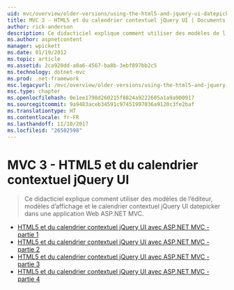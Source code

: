 ```yaml
---
uid: mvc/overview/older-versions/using-the-html5-and-jquery-ui-datepicker-popup-calendar-with-aspnet-mvc/index
title: MVC 3 - HTML5 et du calendrier contextuel jQuery UI | Documents Microsoft
author: rick-anderson
description: Ce didacticiel explique comment utiliser des modèles de l’éditeur, modèles d’affichage et le calendrier contextuel jQuery UI datepicker dans une application Web ASP.NET MVC.
ms.author: aspnetcontent
manager: wpickett
ms.date: 01/19/2012
ms.topic: article
ms.assetid: 2ca920dd-a0a6-4567-ba8b-3ebf897bb2c5
ms.technology: dotnet-mvc
ms.prod: .net-framework
msc.legacyurl: /mvc/overview/older-versions/using-the-html5-and-jquery-ui-datepicker-popup-calendar-with-aspnet-mvc
msc.type: chapter
ms.openlocfilehash: 0e1ee1798d260215f8824a9222605a1a9a900917
ms.sourcegitcommit: 9a9483aceb34591c97451997036a9120c3fe2baf
ms.translationtype: HT
ms.contentlocale: fr-FR
ms.lasthandoff: 11/10/2017
ms.locfileid: "26502598"
---
```

<a name="mvc-3---the-html5-and-jquery-ui-datepicker-popup-calendar"></a>MVC 3 - HTML5 et du calendrier contextuel jQuery UI
====================
> Ce didacticiel explique comment utiliser des modèles de l’éditeur, modèles d’affichage et le calendrier contextuel jQuery UI datepicker dans une application Web ASP.NET MVC.


- [HTML5 et du calendrier contextuel jQuery UI avec ASP.NET MVC - partie 1](using-the-html5-and-jquery-ui-datepicker-popup-calendar-with-aspnet-mvc-part-1.md)
- [HTML5 et du calendrier contextuel jQuery UI avec ASP.NET MVC - partie 2](using-the-html5-and-jquery-ui-datepicker-popup-calendar-with-aspnet-mvc-part-2.md)
- [HTML5 et du calendrier contextuel jQuery UI avec ASP.NET MVC - partie 3](using-the-html5-and-jquery-ui-datepicker-popup-calendar-with-aspnet-mvc-part-3.md)
- [HTML5 et du calendrier contextuel jQuery UI avec ASP.NET MVC - partie 4](using-the-html5-and-jquery-ui-datepicker-popup-calendar-with-aspnet-mvc-part-4.md)
